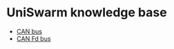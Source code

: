 # UniSwarm knowledge base

- [CAN bus](https://raw.githubusercontent.com/lodelestra/test-markdown-docs/master/can.md)
- [CAN Fd bus](https://raw.githubusercontent.com/lodelestra/test-markdown-docs/master/can-fd.md)

